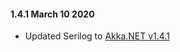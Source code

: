 #### 1.4.1 March 10 2020 ####
* Updated Serilog to [Akka.NET v1.4.1](https://getakka.net/community/whats-new/akkadotnet-v1.4.html)
